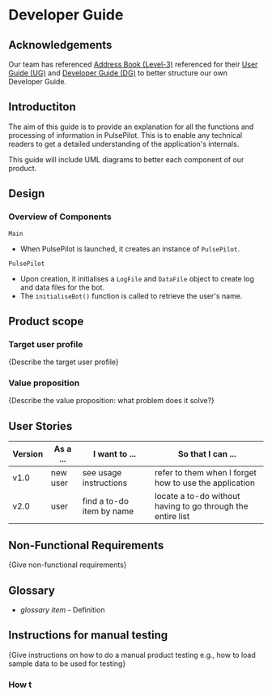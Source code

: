 # Developer Guide

## Acknowledgements

Our team has referenced [Address Book (Level-3)](https://github.com/se-edu/addressbook-level3) 
referenced for their [User Guide (UG)](https://se-education.org/addressbook-level3/UserGuide.html)
and [Developer Guide (DG)](https://se-education.org/addressbook-level3/DeveloperGuide.html) to better structure our own Developer Guide.

## Introductiton

The aim of this guide is to provide an explanation for all the functions and processing of information in PulsePilot. This is to enable any technical readers to get a detailed understanding of the application's internals.

This guide will include UML diagrams to better each component of our product. 

## Design

### Overview of Components

`Main`

- When PulsePilot is launched, it creates an instance of `PulsePilot`.

`PulsePilot`

- Upon creation, it initialises a `LogFile` and `DataFile` object to create log and data files for the bot.
- The `initialiseBot()` function is called to retrieve the user's name. 

## Product scope
### Target user profile

{Describe the target user profile}

### Value proposition

{Describe the value proposition: what problem does it solve?}

## User Stories

|Version| As a ... | I want to ... | So that I can ...|
|--------|----------|---------------|------------------|
|v1.0|new user|see usage instructions|refer to them when I forget how to use the application|
|v2.0|user|find a to-do item by name|locate a to-do without having to go through the entire list|

## Non-Functional Requirements

{Give non-functional requirements}

## Glossary

* *glossary item* - Definition

## Instructions for manual testing

{Give instructions on how to do a manual product testing e.g., how to load sample data to be used for testing}


### How t
